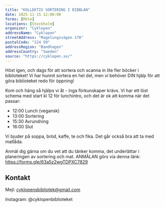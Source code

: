 ```yaml
---
title: "KOLLEKTIV SORTERING I BIBBLAN"
date: 2025-11-15 12:00:00
forms: [Möte]
locations: [Stockholm]
organizer: "Cyklopen"
addressName: "Cyklopen"
streetAddress: "Magelungsvägen 170"
postalCode: "124 59"
addressRegion: "Bandhagen"
addressCountry: "Sweden"
source: "https://cyklopen.se/"
---
```

Höst igen, och dags för att sortera och scanna in lite fler böcker i biblioteket! Vi har hunnit sortera en hel del, men vi behöver DIN hjälp för att göra biblioteket redo för öppning! 

Kom och häng så hjälps vi åt - inga förkunskaper krävs. Vi har ett löst schema med start kl 12 för lunchintro, och det är ok att komma när det passar:

- 12:00 Lunch (vegansk)
- 13:00 Sortering
- 15:30 Avrundning 
- 16:00 Slut

Vi bjuder på soppa, bröd, kaffe, te och fika. Det går också bra att ta med matlåda.

Anmäl dig gärna om du vet att du tänker komma, det underlättar i planeringen av sortering och mat. ANMÄLAN görs via denna länk: https://forms.gle/63a5z2wgTDPXC7829 

## Kontakt
Mejl: cyklopensbibliotek@gmail.com

Instagram: @cyklopenbiblioteket
